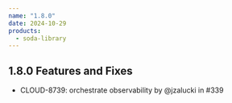 ```yaml
---
name: "1.8.0"
date: 2024-10-29
products:
  - soda-library
---
```


## 1.8.0 Features and Fixes

* CLOUD-8739: orchestrate observability by @jzalucki in #339